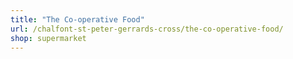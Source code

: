 ```yaml
---
title: "The Co-operative Food"
url: /chalfont-st-peter-gerrards-cross/the-co-operative-food/
shop: supermarket
---
```

